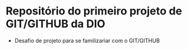 # Repositório do primeiro projeto de GIT/GITHUB da DIO
- Desafio de projeto para se familizariar com o GIT/GITHUB
